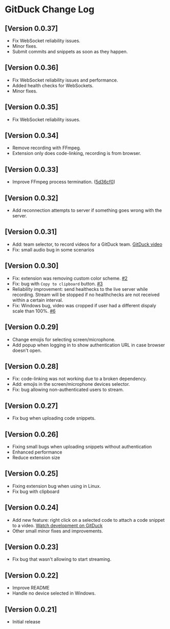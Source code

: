 # GitDuck Change Log

## [Version 0.0.37]

- Fix WebSocket reliability issues.
- Minor fixes.
- Submit commits and snippets as soon as they happen.

## [Version 0.0.36]

- Fix WebSocket reliability issues and performance.
- Added health checks for WebSockets.
- Minor fixes.

## [Version 0.0.35]

- Fix WebSocket reliability issues.

## [Version 0.0.34]

- Remove recording with FFmpeg.
- Extension only does code-linking, recording is from browser.

## [Version 0.0.33]

- Improve FFmpeg process termination. ([5d36cf0](https://github.com/gitduckhq/vscode-extension/commit/5d36cf0a03fca5030c8a1469d910aff6490e4e00))

## [Version 0.0.32]

- Add reconnection attempts to server if something goes wrong with the server.

## [Version 0.0.31]

- Add: team selector, to record videos for a GitDuck team. [GitDuck video](https://gitduck.com/watch/5dc00122d10ecc2f59d2ac09)
- Fix: small audio bug in some scenarios

## [Version 0.0.30]

- Fix: extension was removing custom color scheme. [#2](https://github.com/gitduckhq/vscode-extension/issues/2)
- Fix: bug with `Copy to clipboard` button. [#3](https://github.com/gitduckhq/vscode-extension/issues/4)
- Reliability improvement: send healthecks to the live server while recording. Stream will be stopped if no healthchecks are not received within a certain interval.
- Fix: Windows bug, video was cropped if user had a different dispaly scale than 100%. [#6](https://github.com/gitduckhq/vscode-extension/issues/6) 

## [Version 0.0.29]

- Change emojis for selecting screen/microphone.
- Add popup when logging in to show authentication URL in case browser doesn't open.

## [Version 0.0.28]

- Fix: code-linking was not working due to a broken dependency.
- Add: emojis in the screen/microphone devices selector.
- Fix: bug allowing non-authenticated users to stream.

## [Version 0.0.27]

- Fix bug when uploading code snippets.

## [Version 0.0.26]

- Fixing small bugs when uploading snippets without authentication
- Enhanced performance
- Reduce extension size

## [Version 0.0.25]

- Fixing extension bug when using in Linux.
- Fix bug with clipboard

## [Version 0.0.24]

- Add new feature: right click on a selected code to attach a code snippet to a video. [Watch development on GitDuck](https://gitduck.com/watch/5d8b3775914a9c23a6e98b6d)
- Other small minor fixes and improvements.

## [Version 0.0.23]

- Fix bug that wasn't allowing to start streaming.

## [Version 0.0.22]

- Improve README
- Handle no device selected in Windows.

## [Version 0.0.21]

- Initial release
